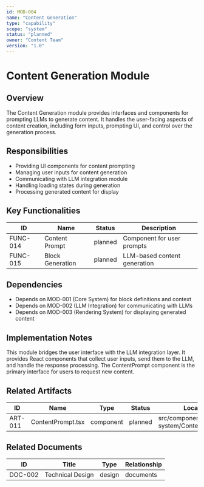 ```yaml
---
id: MOD-004
name: "Content Generation"
type: "capability"
scope: "system"
status: "planned"
owner: "Content Team"
version: "1.0"
---
```


# Content Generation Module

## Overview

The Content Generation module provides interfaces and components for prompting LLMs to generate content. It handles the user-facing aspects of content creation, including form inputs, prompting UI, and control over the generation process.

## Responsibilities

- Providing UI components for content prompting
- Managing user inputs for content generation
- Communicating with LLM integration module
- Handling loading states during generation
- Processing generated content for display

## Key Functionalities

| ID | Name | Status | Description |
|----|------|--------|-------------|
| FUNC-014 | Content Prompt | planned | Component for user prompts |
| FUNC-015 | Block Generation | planned | LLM-based content generation |

## Dependencies

- Depends on MOD-001 (Core System) for block definitions and context
- Depends on MOD-002 (LLM Integration) for communicating with LLMs
- Depends on MOD-003 (Rendering System) for displaying generated content

## Implementation Notes

This module bridges the user interface with the LLM integration layer. It provides React components that collect user inputs, send them to the LLM, and handle the response processing. The ContentPrompt component is the primary interface for users to request new content.

## Related Artifacts

| ID | Name | Type | Status | Location |
|----|------|------|--------|----------|
| ART-011 | ContentPrompt.tsx | component | planned | src/components/block-system/ContentPrompt.tsx |

## Related Documents

| ID | Title | Type | Relationship |
|----|-------|------|-------------|
| DOC-002 | Technical Design | design | documents |